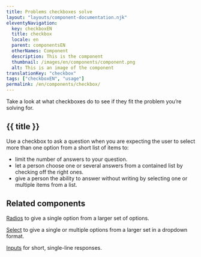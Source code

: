 ```yaml
---
title: Problems checkboxes solve
layout: "layouts/component-documentation.njk"
eleventyNavigation:
  key: checkboxEN
  title: checkbox
  locale: en
  parent: componentsEN
  otherNames: Component
  description: This is the component
  thumbnail: /images/en/components/component.png
  alt: This is an image of the component
translationKey: "checkbox"
tags: ["checkboxEN", "usage"]
permalink: /en/components/checkbox/
---
```


Take a look at what checkboxes do to see if they fit the problem you’re solving for.

## {{ title }}

Use a checkbox to ask a question when you are expecting the user to select more than one option from a short list of items to:

- limit the number of answers to your question.
- let a person choose one or several answers from a contained list by checking off the right ones.
- give a person the ability to answer without writing by selecting one or multiple items from a list.

<section class="bg-full-width bg-dark text-light py-500 mt-500">

<h2 class="mt-0 mb-400">Related components</h2>

<a href="/en/components/radio" class="link-light">Radios</a> to give a single option from a larger set of options.

<a href="/en/components/select" class="link-light">Select</a> to give a single or multiple options from a larger set in a dropdown format.

<a href="/en/components/input" class="link-light">Inputs</a> for short, single-line responses.

</section>

